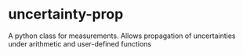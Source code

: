 # uncertainty-prop
A python class for measurements. Allows propagation of uncertainties under arithmetic and user-defined functions
